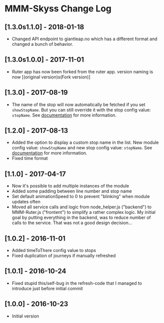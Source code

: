 # MMM-Skyss Change Log

## [1.3.0s1.1.0] - 2018-01-18
- Changed API endpoint to giantleap.no which has a different format and changed a bunch of behavior.

## [1.3.0s1.0.0] - 2017-11-01
- Ruter app has now been forked from the ruter app. version naming is now [(original version)s(Fork version)]

## [1.3.0] - 2017-08-19
- The name of the stop will now automatically be fetched if you set `showStopName`. But you can still override it with the stop config value: `stopName`. See [documentation](README.md "MMM-Ruter Documentation") for more information.

## [1.2.0] - 2017-08-13
- Added the option to display a custom stop name in the list. New module config value: `showStopName` and new stop config value: `stopName`. See [documentation](README.md "MMM-Ruter Documentation") for more information.
- Fixed time format

## [1.1.0] - 2017-04-17

- Now it's possible to add multiple instances of the module
- Added some padding between line number and stop name
- Set default animationSpeed to 0 to prevent "blinking" when module updates often
- Moved all service calls and logic from node_helper.js ("backend") to MMM-Ruter.js ("frontent") to simplify a rather complex logic. My initial goal by putting everything in the backend, was to reduce number of calls to the service. That was not a good design decision...


## [1.0.2] - 2016-11-01

- Added timeToThere config value to stops
- Fixed duplication of journeys if manually refreshed

## [1.0.1] - 2016-10-24

- Fixed stupid this/self-bug in the refresh-code that I managed to introduce just before initial commit

## [1.0.0] - 2016-10-23

- Initial version
